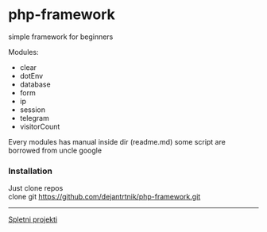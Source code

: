 # php-framework

simple framework for beginners

Modules:
 - clear
 - dotEnv
 - database
 - form
 - ip
 - session
 - telegram
 - visitorCount


Every modules has manual inside dir (readme.md)
some script are borrowed from uncle google


### Installation

Just clone repos\
clone git https://github.com/dejantrtnik/php-framework.git

__________
[Spletni projekti](http://www.spletniprojekti.eu/)
